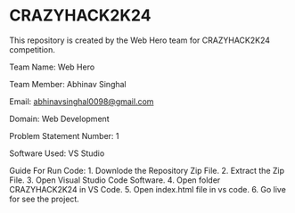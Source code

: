 # CRAZYHACK2K24
This repository is created by the Web Hero team for CRAZYHACK2K24 competition. 


Team Name: Web Hero

Team Member: Abhinav Singhal

Email: abhinavsinghal0098@gmail.com 

Domain: Web Development

Problem Statement Number: 1

Software Used: VS Studio


Guide For Run Code:  1. Downlode the Repository Zip File.
                     2. Extract the Zip File.
                     3. Open Visual Studio Code Software.
                     4. Open folder CRAZYHACK2K24 in VS Code.
                     5. Open index.html file in vs code.
                     6. Go live for see the project.
